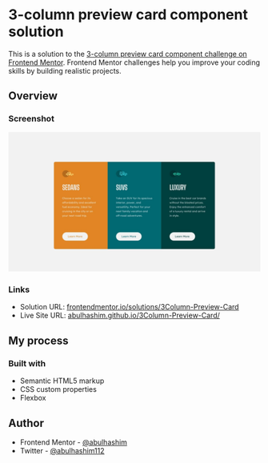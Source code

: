# 3-column preview card component solution

This is a solution to the [3-column preview card component challenge on Frontend Mentor](https://www.frontendmentor.io/challenges/3column-preview-card-component-pH92eAR2-). Frontend Mentor challenges help you improve your coding skills by building realistic projects.

## Overview

### Screenshot

![3Column-Preview-Card](images/screenshot.jpg)

### Links

- Solution URL: [frontendmentor.io/solutions/3Column-Preview-Card](https://www.frontendmentor.io/solutions/3Column-Preview-Card)
- Live Site URL: [abulhashim.github.io/3Column-Preview-Card/](https://abulhashim.github.io/3Column-Preview-Card/)

## My process

### Built with

- Semantic HTML5 markup
- CSS custom properties
- Flexbox

## Author

- Frontend Mentor - [@abulhashim](https://www.frontendmentor.io/profile/abulhashim)
- Twitter - [@abulhashim112](https://www.twitter.com/abulhashim112)
